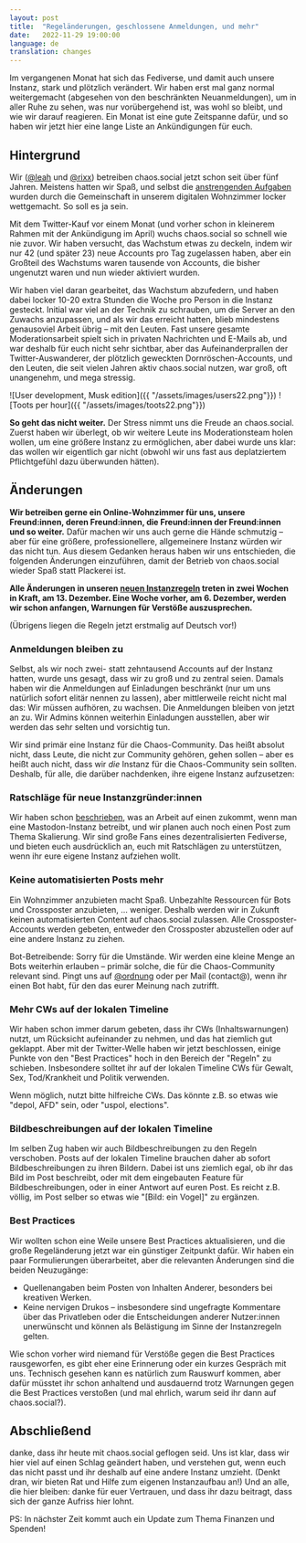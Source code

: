 ```yaml
---
layout: post
title:  "Regeländerungen, geschlossene Anmeldungen, und mehr"
date:   2022-11-29 19:00:00
language: de
translation: changes
---
```


Im vergangenen Monat hat sich das Fediverse, und damit auch unsere Instanz, stark und plötzlich verändert. Wir haben
erst mal ganz normal weitergemacht (abgesehen von den beschränkten Neuanmeldungen), um in aller Ruhe zu sehen, was nur
vorübergehend ist, was wohl so bleibt, und wie wir darauf reagieren. Ein Monat ist eine gute Zeitspanne dafür, und so
haben wir jetzt hier eine lange Liste an Ankündigungen für euch.

## Hintergrund

Wir ([@leah](https://chaos.social/@leah) und [@rixx](https://chaos.social/@rixx)) betreiben chaos.social jetzt schon
seit über fünf Jahren. Meistens hatten wir Spaß, und selbst die [anstrengenden
Aufgaben](https://rixx.de/de/blog/on-running-a-mastodon-instance/) wurden durch die Gemeinschaft in unserem digitalen
Wohnzimmer locker wettgemacht. So soll es ja sein.

Mit dem Twitter-Kauf vor einem Monat (und vorher schon in kleinerem Rahmen mit der Ankündigung im April) wuchs
chaos.social so schnell wie nie zuvor. Wir haben versucht, das Wachstum etwas zu deckeln, indem wir nur 42 (und später
23) neue Accounts pro Tag zugelassen haben, aber ein Großteil des Wachstums waren tausende von Accounts, die bisher ungenutzt
waren und nun wieder aktiviert wurden.

Wir haben viel daran gearbeitet, das Wachstum abzufedern, und haben dabei locker 10-20 extra Stunden die Woche pro Person in
die Instanz gesteckt. Initial war viel an der Technik zu schrauben, um die Server an den Zuwachs anzupassen, und als
wir das erreicht hatten, blieb mindestens genausoviel Arbeit übrig – mit den Leuten. Fast unsere gesamte
Moderationsarbeit spielt sich in privaten Nachrichten und E-Mails ab, und war deshalb für euch nicht sehr sichtbar, aber
das Aufeinanderprallen der Twitter-Auswanderer, der plötzlich geweckten Dornröschen-Accounts, und den Leuten, die seit
vielen Jahren aktiv chaos.social nutzen, war groß, oft unangenehm, und mega stressig.

![User development, Musk edition]({{ "/assets/images/users22.png"}})
![Toots per hour]({{ "/assets/images/toots22.png"}})

**So geht das nicht weiter.** Der Stress nimmt uns die Freude an chaos.social. Zuerst haben wir überlegt, ob wir weitere
Leute ins Moderationsteam holen wollen, um eine größere Instanz zu ermöglichen, aber dabei wurde uns klar: das wollen
wir eigentlich gar nicht (obwohl wir uns fast aus deplatziertem Pflichtgefühl dazu überwunden hätten).

## Änderungen

**Wir betreiben gerne ein Online-Wohnzimmer für uns, unsere Freund:innen, deren Freund:innen, die Freund:innen der
Freund:innen und so weiter.** Dafür machen wir uns auch gerne die Hände schmutzig – aber für eine größere,
professionellere, allgemeinere Instanz würden wir das nicht tun. Aus diesem Gedanken heraus haben wir uns entschieden,
die folgenden Änderungen einzuführen, damit der Betrieb von chaos.social wieder Spaß statt Plackerei ist.

**Alle Änderungen in unseren [neuen Instanzregeln](https://blog.chaos.social/regeln) treten in zwei Wochen in Kraft, am 13. Dezember. Eine Woche vorher, am 6. Dezember, werden wir schon anfangen, Warnungen für Verstöße auszusprechen.**

(Übrigens liegen die Regeln jetzt erstmalig auf Deutsch vor!)

### Anmeldungen bleiben zu

Selbst, als wir noch zwei- statt zehntausend Accounts auf der Instanz hatten, wurde uns gesagt, dass wir zu groß und zu
zentral seien. Damals haben wir die Anmeldungen auf Einladungen beschränkt (nur um uns natürlich sofort elitär nennen zu
lassen), aber mittlerweile reicht nicht mal das: Wir müssen aufhören, zu wachsen. Die Anmeldungen bleiben von jetzt an
zu. Wir Admins können weiterhin Einladungen ausstellen, aber wir werden das sehr selten und vorsichtig tun.

Wir sind primär eine Instanz für die Chaos-Community. Das heißt absolut nicht, dass Leute, die nicht zur Community
gehören, gehen sollen – aber es heißt auch nicht, dass wir *die* Instanz für die Chaos-Community sein sollten. Deshalb,
für alle, die darüber nachdenken, ihre eigene Instanz aufzusetzen:

### Ratschläge für neue Instanzgründer:innen

Wir haben schon [beschrieben](https://rixx.de/de/blog/on-running-a-mastodon-instance/), was an Arbeit auf einen zukommt,
wenn man eine Mastodon-Instanz betreibt, und wir planen auch noch einen Post zum Thema Skalierung. Wir sind große Fans
eines dezentralisierten Fediverse, und bieten euch ausdrücklich an, euch mit Ratschlägen zu unterstützen, wenn ihr eure
eigene Instanz aufziehen wollt.

### Keine automatisierten Posts mehr

Ein Wohnzimmer anzubieten macht Spaß. Unbezahlte Ressourcen für Bots und Crossposter anzubieten, … weniger. Deshalb
werden wir in Zukunft keinen automatisierten Content auf chaos.social zulassen. Alle Crossposter-Accounts werden
gebeten, entweder den Crossposter abzustellen oder auf eine andere Instanz zu ziehen.

Bot-Betreibende: Sorry für die Umstände. Wir werden eine kleine Menge an Bots weiterhin erlauben – primär solche, die
für die Chaos-Community relevant sind. Pingt uns auf [@ordnung](https://chaos.social/@ordnung) oder per Mail (contact@),
wenn ihr einen Bot habt, für den das eurer Meinung nach zutrifft.

### Mehr CWs auf der lokalen Timeline

Wir haben schon immer darum gebeten, dass ihr CWs (Inhaltswarnungen) nutzt, um Rücksicht aufeinander zu nehmen, und das
hat ziemlich gut geklappt. Aber mit der Twitter-Welle haben wir jetzt beschlossen, einige Punkte von den "Best
Practices" hoch in den Bereich der "Regeln" zu schieben. Insbesondere solltet ihr auf der lokalen Timeline CWs für
Gewalt, Sex, Tod/Krankheit und Politik verwenden.

Wenn möglich, nutzt bitte hilfreiche CWs. Das könnte z.B. so etwas wie "depol, AFD" sein, oder "uspol, elections".

### Bildbeschreibungen auf der lokalen Timeline

Im selben Zug haben wir auch Bildbeschreibungen zu den Regeln verschoben. Posts auf der lokalen Timeline brauchen daher
ab sofort Bildbeschreibungen zu ihren Bildern. Dabei ist uns ziemlich egal, ob ihr das Bild im Post beschreibt, oder mit
dem eingebauten Feature für Bildbeschreibungen, oder in einer Antwort auf euren Post. Es reicht z.B. völlig, im Post
selber so etwas wie "[Bild: ein Vogel]" zu ergänzen.

### Best Practices

Wir wollten schon eine Weile unsere Best Practices aktualisieren, und die große Regeländerung jetzt war ein günstiger
Zeitpunkt dafür. Wir haben ein paar Formulierungen überarbeitet, aber die relevanten Änderungen sind die beiden
Neuzugänge:

- Quellenangaben beim Posten von Inhalten Anderer, besonders bei kreativen Werken.
- Keine nervigen Drukos – insbesondere sind ungefragte Kommentare über das Privatleben oder die Entscheidungen anderer
  Nutzer:innen unerwünscht und können als Belästigung im Sinne der Instanzregeln gelten.

Wie schon vorher wird niemand für Verstöße gegen die Best Practices rausgeworfen, es gibt eher eine Erinnerung oder ein
kurzes Gespräch mit uns. Technisch gesehen kann es natürlich zum Rauswurf kommen, aber dafür müsstet ihr schon anhaltend
und ausdauernd trotz Warnungen gegen die Best Practices verstoßen (und mal ehrlich, warum seid ihr dann auf
chaos.social?).

## Abschließend

danke, dass ihr heute mit chaos.social geflogen seid. Uns ist klar, dass wir hier viel auf einen Schlag geändert haben,
und verstehen gut, wenn euch das nicht passt und ihr deshalb auf eine andere Instanz umzieht. (Denkt dran, wir bieten
Rat und Hilfe zum eigenen Instanzaufbau an!) Und an alle, die hier bleiben: danke für euer Vertrauen, und dass ihr dazu
beitragt, dass sich der ganze Aufriss hier lohnt.

PS: In nächster Zeit kommt auch ein Update zum Thema Finanzen und Spenden!
